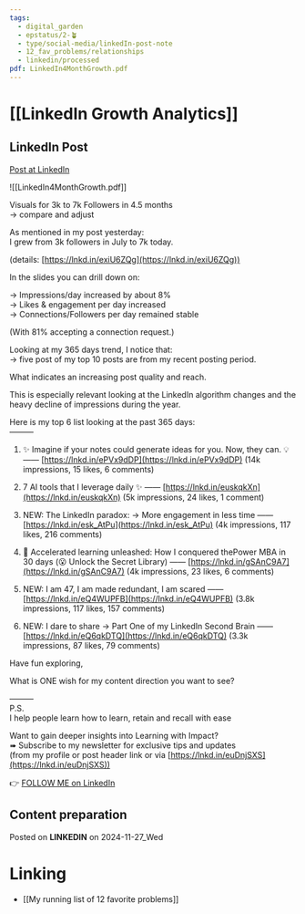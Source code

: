 ```yaml
---
tags:
  - digital_garden
  - epstatus/2-🪴
  - type/social-media/linkedIn-post-note
  - 12_fav_problems/relationships
  - linkedin/processed
pdf: LinkedIn4MonthGrowth.pdf
---
```

# [[LinkedIn Growth Analytics]]
## LinkedIn Post
[Post at LinkedIn](https://www.linkedin.com/posts/sebastiankamilli_linkedin-4-months-growth-stats-activity-7267432246213545985-67UY?utm_source=share&utm_medium=member_desktop)

![[LinkedIn4MonthGrowth.pdf]]

Visuals for 3k to 7k Followers in 4.5 months  
→ compare and adjust  
  
As mentioned in my post yesterday:  
I grew from 3k followers in July to 7k today.  
  
(details: [https://lnkd.in/exiU6ZQg](https://lnkd.in/exiU6ZQg))  
  
In the slides you can drill down on:  
  
→ Impressions/day increased by about 8%  
→ Likes & engagement per day increased  
→ Connections/Followers per day remained stable  
  
(With 81% accepting a connection request.)  
  
Looking at my 365 days trend, I notice that:  
→ five post of my top 10 posts are from my recent posting period.  
  
What indicates an increasing post quality and reach.  
  
This is especially relevant looking at the LinkedIn algorithm changes and the heavy decline of impressions during the year.  
  
Here is my top 6 list looking at the past 365 days:  
———  
1) ✨ Imagine if your notes could generate ideas for you. Now, they can. 💡—— [https://lnkd.in/ePVx9dDP](https://lnkd.in/ePVx9dDP) (14k impressions, 15 likes, 6 comments)  
  
2) 7 AI tools that I leverage daily ✨ —— [https://lnkd.in/euskqkXn](https://lnkd.in/euskqkXn) (5k impressions, 24 likes, 1 comment)  
  
3) NEW: The LinkedIn paradox: → More engagement in less time —— [https://lnkd.in/esk_AtPu](https://lnkd.in/esk_AtPu) (4k impressions, 117 likes, 216 comments)  
  
4) 💪 Accelerated learning unleashed: How I conquered thePower MBA in 30 days (😮 Unlock the Secret Library) —— [https://lnkd.in/gSAnC9A7](https://lnkd.in/gSAnC9A7) (4k impressions, 23 likes, 6 comments)  
  
5) NEW: I am 47, I am made redundant, I am scared —— [https://lnkd.in/eQ4WUPFB](https://lnkd.in/eQ4WUPFB) (3.8k impressions, 117 likes, 157 comments)  
  
6) NEW: I dare to share → Part One of my LinkedIn Second Brain —— [https://lnkd.in/eQ6qkDTQ](https://lnkd.in/eQ6qkDTQ) (3.3k impressions, 87 likes, 79 comments)  
  
Have fun exploring,  
  
What is ONE wish for my content direction you want to see?  
  
———  
P.S.  
I help people learn how to learn, retain and recall with ease  
  
Want to gain deeper insights into Learning with Impact?  
➠ Subscribe to my newsletter for exclusive tips and updates  
(from my profile or post header link or via [https://lnkd.in/euDnjSXS](https://lnkd.in/euDnjSXS))
  

👉 [FOLLOW ME on LinkedIn](https://www.linkedin.com/comm/mynetwork/discovery-see-all?usecase=PEOPLE_FOLLOWS&followMember=sebastiankamilli)

## Content preparation

Posted on **LINKEDIN** on 2024-11-27_Wed
# Linking
+ [[My running list of 12 favorite problems]]